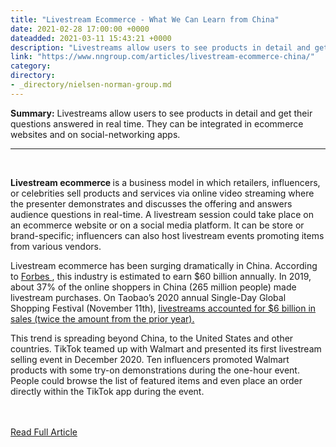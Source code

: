 ```yaml
---
title: "Livestream Ecommerce - What We Can Learn from China"
date: 2021-02-28 17:00:00 +0000
dateadded: 2021-03-11 15:43:21 +0000
description: "Livestreams allow users to see products in detail and get their questions answered in real time. They can be integrated in ecommerce websites and on social-networking apps."
link: "https://www.nngroup.com/articles/livestream-ecommerce-china/"
category:
directory:
- _directory/nielsen-norman-group.md
---
```

<p><strong>Summary:</strong>&nbsp;Livestreams allow users to see products in detail and get their questions answered in real time. They can be integrated in ecommerce websites and on social-networking apps.</p><hr/><br/><p> <strong>  Livestream ecommerce </strong> is a business model in which retailers, influencers, or celebrities sell products and services via online video streaming where the presenter demonstrates and discusses the offering and answers audience questions in real-time. A livestream session could take place on an ecommerce website or on a social media platform. It can be store or brand-specific; influencers can also host livestream events promoting items from various vendors.</p><p> Livestream ecommerce has been surging dramatically in China. According to <a href="https://www.forbes.com/sites/michellegreenwald/2020/12/10/live-streaming-e-commerce-is-the-rage-in-china-is-the-us-next/?sh=1822ca0a6535%27">  Forbes </a> , this industry is estimated to earn $60 billion annually. In 2019, about 37% of the online shoppers in China (265 million people) made livestream purchases. On Taobao’s 2020 annual Single-Day Global Shopping Festival (November 11th), <a href="https://www.forbes.com/sites/laurenhallanan/2020/11/16/live-streaming-drives-6-billion-usd-in-sales-during-the-1111-global-shopping-festival">  livestreams accounted for $6 billion in sales (twice the amount from the prior year). </a></p><p> This trend is spreading beyond China, to the United States and other countries. TikTok teamed up with Walmart and presented its first livestream selling event in December 2020. Ten influencers promoted Walmart products with some try-on demonstrations during the one-hour event. People could browse the list of featured items and even place an order directly within the TikTok app during the event.</p><br/><br/><a href="http://www.nngroup.com/articles/livestream-ecommerce-china/">Read Full Article</a>
